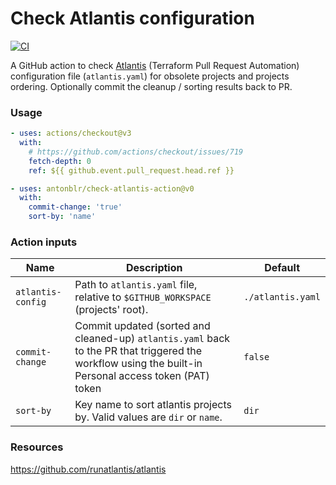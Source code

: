 # Check Atlantis configuration

[![CI](https://github.com/antonblr/check-atlantis-action/actions/workflows/test.yml/badge.svg?branch=main)](https://github.com/antonblr/check-atlantis-action/actions/workflows/test.yml?query=branch:main)

A GitHub action to check [Atlantis](https://www.runatlantis.io/) (Terraform Pull Request Automation) configuration file (`atlantis.yaml`) for obsolete projects and projects ordering. Optionally commit the cleanup / sorting results back to PR.

### Usage

```yaml
- uses: actions/checkout@v3
  with:
    # https://github.com/actions/checkout/issues/719
    fetch-depth: 0
    ref: ${{ github.event.pull_request.head.ref }}

- uses: antonblr/check-atlantis-action@v0
  with:
    commit-change: 'true'
    sort-by: 'name'
```

### Action inputs

| Name             | Description                                                                                                                                            | Default           |
|------------------|--------------------------------------------------------------------------------------------------------------------------------------------------------|-------------------|
| `atlantis-config` | Path to `atlantis.yaml` file, relative to `$GITHUB_WORKSPACE` (projects' root).                                                                        | `./atlantis.yaml` |
| `commit-change`  | Commit updated (sorted and cleaned-up) `atlantis.yaml` back to the PR that triggered the workflow using the built-in Personal access token (PAT) token | `false`           |
| `sort-by`        | Key name to sort atlantis projects by. Valid values are `dir` or `name`.                                                                               | `dir`             |


### Resources

https://github.com/runatlantis/atlantis
